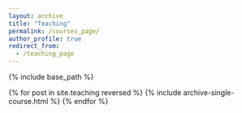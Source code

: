 ```yaml
---
layout: archive
title: "Teaching"
permalink: /courses_page/
author_profile: true
redirect_from:
  - /teaching_page
---
```


{% include base_path %}

{% for post in site.teaching reversed %}
  {% include archive-single-course.html %}
{% endfor %}
